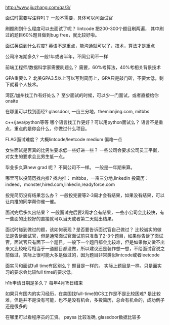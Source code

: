 http://www.jiuzhang.com/qa/3/

面试时需要写注释吗？ 
一般不需要，具体可以问面试官

刷题刷到什么程度可以去面试了呢？
lintcode 把200-300个题目刷两遍， 其中刷过的题目60%题目做到bug free，就比较好啦。

面试英语到什么程度? 
英语不是重点，能沟通就可以了，技术，算法才是重点

公司冷冻期多久? 
一般1年或者半年，不同公司不一样

前端工程师/数据科学家需要刷题么？ 
需要，60%考算法，40%考相关背景技术

GPA重要么？
北美GPA3.5以上可以写到简历上，GPA只是敲门砖，不要太低，剩下就看个人技术。

湾区/加州找工作有好处么？ 
至少面试的时候，可以少一门面试，或者直接给你onsite

在哪里可以找到面经? 
glassdoor, 一亩三分地，themianjing.com, mitbbs

c++/java/python等等 哪个语言找工作更好？可以用python面试么？
语言不是重点，重点的是你会什么，你做过什么项目。

FLAG面试难度？ 
大概lintcode/leetcode medium 偏难一点

女生面试是否真的比男生要求低一些好进一些？ 
一些公司会要求公司员工平衡，对女生的要求会比男生低一点。

毕业多久算new grad 呢？
不同公司不一样。 一般是一年期来算。

哪里可以投简历找内推?
找内推： mitbbs，一亩三分地,linkedin
投简历： indeed，monster,hired.com,linkedin,readyforce.com

投完简历没有结果怎么办？
一般投完要等2-3周才会有结果，如果没有结果，可以让内推的同学帮你催一催。

面试完后多久出结果？
一般面试完后要2周才会有结果，一些小公司会比较快，有一些面的比较好的直接就可以当天或者第二天就出结果。

面试时碰到做过的题，该如何表现？是否要告诉面试官自己做过？
比较诚实的做法是告诉面试官，但是通常面试官面试前只准备了2-3个题目，如果你告诉了面试官，面试官只有面下一个题目，一般下一个题目都会比较难，但是如果你又做不出来又比较吃亏相当于一道题目都没做，所以建议还是装作想一想，不给面试官说之前做过，实际上很可能大多是做过的，因为题目非常类似lintcode或者leetcode

面实习和面试full time有区别么？
题目是一样的。 实际上题目是一样。只是面实习的要求会比较full time的要求低。

h1b申请日期是多久？
每年4月15日结束

如果只有国内的实习经历，在美国找full-time的CS工作是不是比较困难?
是比较难，但是并不是没有可能，也不是没有机会，多投简历，总会有机会的，成功例子还是很多的

在哪里可以看程序员的工资。
paysa 比较准确, glassdoor数据比较多
